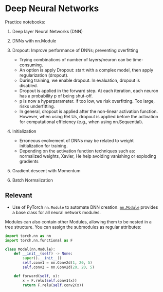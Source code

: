 # Deep Neural Networks

Practice notebooks:
  1. Deep layer Neural Networks (DNN)
  2. DNNs with nn.Module
  3. Dropout: Improve performance of DNNs; preventing overfitting
  
     - Trying combinations of number of layers/neuron can be time-consuming.
     - An option is apply Dropout: start with a complex model, then apply regularization (dropout).
     - During training, we enable dropout. In evaluation, dropout is disabled.
     - Dropout is applied in the forward step. At each iteration, each neuron has a probability p of being shut-off. 
     - p is now a hyperparameter. If too low, we risk overfitting. Too large, risks underfitting.
     - In general, dropout is applied after the non-linear activation function.  However, when using ReLUs, dropout is applied before the activation for computational efficiency (e.g., when using nn.Sequential).

  4. Initialization

     - Erroneous evolvement of DNNs may be related to weight initialization for training.
     - Depending on the activation function techniques such as: normalized weights, Xavier, He help avoiding vanishing or exploding gradients
  5. Gradient descent with Momentum
  6. Batch Normalization


## Relevant
- Use of PyTorch `nn.Module` to automate DNN creation. 
  <a href='https://pytorch.org/docs/stable/generated/torch.nn.Module.html#torch.nn.Module'>`nn.Module`</a> provides a base class for all neural network modules.
  
Modules can also contain other Modules, allowing them to be nested in a tree structure. You can assign the submodules as regular attributes:

```python
import torch.nn as nn
import torch.nn.functional as F

class Model(nn.Module):
    def __init__(self) -> None:
        super().__init__()
        self.conv1 = nn.Conv2d(1, 20, 5)
        self.conv2 = nn.Conv2d(20, 20, 5)

    def forward(self, x):
        x = F.relu(self.conv1(x))
        return F.relu(self.conv2(x))
```


